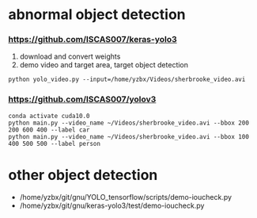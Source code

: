 # abnormal object detection
### https://github.com/ISCAS007/keras-yolo3

1. download and convert weights
2. demo video and target area, target object detection
```
python yolo_video.py --input=/home/yzbx/Videos/sherbrooke_video.avi
```

### https://github.com/ISCAS007/yolov3
```
conda activate cuda10.0
python main.py --video_name ~/Videos/sherbrooke_video.avi --bbox 200 200 600 400 --label car
python main.py --video_name ~/Videos/sherbrooke_video.avi --bbox 100 400 500 500 --label person
```


# other object detection
- /home/yzbx/git/gnu/YOLO_tensorflow/scripts/demo-ioucheck.py
- /home/yzbx/git/gnu/keras-yolo3/test/demo-ioucheck.py
